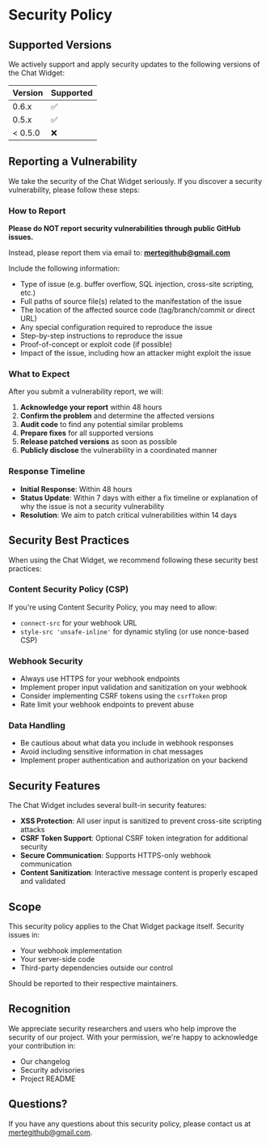 # Security Policy

## Supported Versions

We actively support and apply security updates to the following versions of the Chat Widget:

| Version | Supported          |
| ------- | ------------------ |
| 0.6.x   | :white_check_mark: |
| 0.5.x   | :white_check_mark: |
| < 0.5.0 | :x:                |

## Reporting a Vulnerability

We take the security of the Chat Widget seriously. If you discover a security vulnerability, please follow these steps:

### How to Report

**Please do NOT report security vulnerabilities through public GitHub issues.**

Instead, please report them via email to: **[mertegithub@gmail.com](mailto:mertegithub@gmail.com)**

Include the following information:

- Type of issue (e.g. buffer overflow, SQL injection, cross-site scripting, etc.)
- Full paths of source file(s) related to the manifestation of the issue
- The location of the affected source code (tag/branch/commit or direct URL)
- Any special configuration required to reproduce the issue
- Step-by-step instructions to reproduce the issue
- Proof-of-concept or exploit code (if possible)
- Impact of the issue, including how an attacker might exploit the issue

### What to Expect

After you submit a vulnerability report, we will:

1. **Acknowledge your report** within 48 hours
2. **Confirm the problem** and determine the affected versions
3. **Audit code** to find any potential similar problems
4. **Prepare fixes** for all supported versions
5. **Release patched versions** as soon as possible
6. **Publicly disclose** the vulnerability in a coordinated manner

### Response Timeline

- **Initial Response**: Within 48 hours
- **Status Update**: Within 7 days with either a fix timeline or explanation of why the issue is not a security vulnerability
- **Resolution**: We aim to patch critical vulnerabilities within 14 days

## Security Best Practices

When using the Chat Widget, we recommend following these security best practices:

### Content Security Policy (CSP)

If you're using Content Security Policy, you may need to allow:

- `connect-src` for your webhook URL
- `style-src 'unsafe-inline'` for dynamic styling (or use nonce-based CSP)

### Webhook Security

- Always use HTTPS for your webhook endpoints
- Implement proper input validation and sanitization on your webhook
- Consider implementing CSRF tokens using the `csrfToken` prop
- Rate limit your webhook endpoints to prevent abuse

### Data Handling

- Be cautious about what data you include in webhook responses
- Avoid including sensitive information in chat messages
- Implement proper authentication and authorization on your backend

## Security Features

The Chat Widget includes several built-in security features:

- **XSS Protection**: All user input is sanitized to prevent cross-site scripting attacks
- **CSRF Token Support**: Optional CSRF token integration for additional security
- **Secure Communication**: Supports HTTPS-only webhook communication
- **Content Sanitization**: Interactive message content is properly escaped and validated

## Scope

This security policy applies to the Chat Widget package itself. Security issues in:

- Your webhook implementation
- Your server-side code
- Third-party dependencies outside our control

Should be reported to their respective maintainers.

## Recognition

We appreciate security researchers and users who help improve the security of our project. With your permission, we're happy to acknowledge your contribution in:

- Our changelog
- Security advisories
- Project README

## Questions?

If you have any questions about this security policy, please contact us at [mertegithub@gmail.com](mailto:mertegithub@gmail.com).
